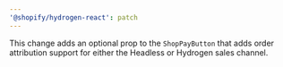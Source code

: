 ```yaml
---
'@shopify/hydrogen-react': patch
---
```


This change adds an optional prop to the `ShopPayButton` that adds order attribution support for either the Headless or Hydrogen sales channel.

